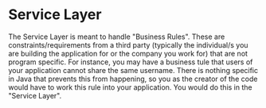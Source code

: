 # Service Layer
The Service Layer is meant to handle "Business Rules". These are constraints/requirements from a third party (typically the individual/s you are building the application for or the company you work for) that are not program specific. For instance, you may have a business tule that users of your application cannot share the same username. There is nothing specific in Java that prevents this from happening, so you as the creator of the code would have to work this rule into your application. You would do this in the "Service Layer".